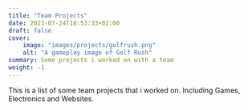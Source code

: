 ```yaml
---
title: "Team Projects"
date: 2023-07-24T18:53:33+02:00
draft: false
cover:
    image: "images/projects/golfrush.png"
    alt: "A gameplay image of Golf Rush"
summary: Some projects i worked on with a team
weight: -1
---
```


This is a list of some team projects that i worked on. Including Games, Electronics and Websites.

